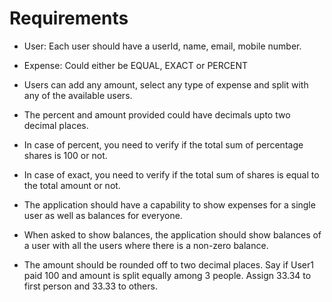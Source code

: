 # Requirements

* User: Each user should have a userId, name, email, mobile number.

* Expense: Could either be EQUAL, EXACT or PERCENT

* Users can add any amount, select any type of expense and split with any of the available users.

* The percent and amount provided could have decimals upto two decimal places.

* In case of percent, you need to verify if the total sum of percentage shares is 100 or not.

* In case of exact, you need to verify if the total sum of shares is equal to the total amount or not.

* The application should have a capability to show expenses for a single user as well as balances for everyone.

* When asked to show balances, the application should show balances of a user with all the users where there is a non-zero balance.

* The amount should be rounded off to two decimal places. Say if User1 paid 100 and amount is split equally among 3 people. Assign 33.34 to first person and 33.33 to others.